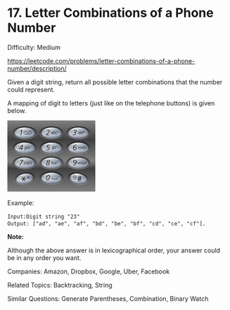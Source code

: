 # 17. Letter Combinations of a Phone Number

Difficulty: Medium

https://leetcode.com/problems/letter-combinations-of-a-phone-number/description/

Given a digit string, return all possible letter combinations that the number could represent.

A mapping of digit to letters (just like on the telephone buttons) is given below.

![alt text](Telephone-keypad2.png)

Example:
```
Input:Digit string "23"
Output: ["ad", "ae", "af", "bd", "be", "bf", "cd", "ce", "cf"].
```

**Note:**

Although the above answer is in lexicographical order, your answer could be in any order you want.

Companies: Amazon, Dropbox, Google, Uber, Facebook

Related Topics: Backtracking, String

Similar Questions: Generate Parentheses, Combination, Binary Watch
